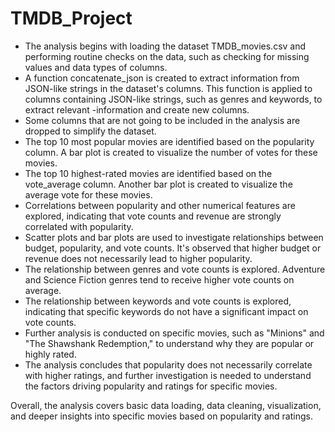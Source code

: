 # TMDB_Project
- The analysis begins with loading the dataset TMDB_movies.csv and performing routine checks on the data, such as checking for missing values and data types of columns.
- A function concatenate_json is created to extract information from JSON-like strings in the dataset's columns. This function is applied to columns containing JSON-like strings, such as genres and keywords, to extract relevant -information and create new columns.
- Some columns that are not going to be included in the analysis are dropped to simplify the dataset.
- The top 10 most popular movies are identified based on the popularity column. A bar plot is created to visualize the number of votes for these movies.
- The top 10 highest-rated movies are identified based on the vote_average column. Another bar plot is created to visualize the average vote for these movies.
- Correlations between popularity and other numerical features are explored, indicating that vote counts and revenue are strongly correlated with popularity.
- Scatter plots and bar plots are used to investigate relationships between budget, popularity, and vote counts. It's observed that higher budget or revenue does not necessarily lead to higher popularity.
- The relationship between genres and vote counts is explored. Adventure and Science Fiction genres tend to receive higher vote counts on average.
- The relationship between keywords and vote counts is explored, indicating that specific keywords do not have a significant impact on vote counts.
- Further analysis is conducted on specific movies, such as "Minions" and "The Shawshank Redemption," to understand why they are popular or highly rated.
- The analysis concludes that popularity does not necessarily correlate with higher ratings, and further investigation is needed to understand the factors driving popularity and ratings for specific movies.

Overall, the analysis covers basic data loading, data cleaning, visualization, and deeper insights into specific movies based on popularity and ratings.
